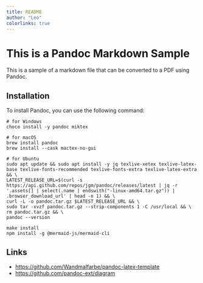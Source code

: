 ```yaml
---
title: README
author: "Leo"
colorlinks: true
---
```


# This is a Pandoc Markdown Sample

This is a sample of a markdown file that can be converted to a PDF using Pandoc.

## Installation

To install Pandoc, you can use the following command:

```shell
# for Windows
choco install -y pandoc miktex
```

```shell
# for macOS
brew install pandoc
brew install --cask mactex-no-gui
```

```shell
# for Ubuntu
sudo apt update && sudo apt install -y jq texlive-xetex texlive-latex-base texlive-fonts-recommended texlive-fonts-extra texlive-latex-extra && \
LATEST_RELEASE_URL=$(curl -s https://api.github.com/repos/jgm/pandoc/releases/latest | jq -r '.assets[] | select(.name | endswith("-linux-amd64.tar.gz")) | .browser_download_url' | head -n 1) && \
curl -L -o pandoc.tar.gz $LATEST_RELEASE_URL && \
sudo tar -xvzf pandoc.tar.gz --strip-components 1 -C /usr/local && \
rm pandoc.tar.gz && \
pandoc --version
```

```shell
make install
npm install -g @mermaid-js/mermaid-cli
```

## Links

- https://github.com/Wandmalfarbe/pandoc-latex-template
- https://github.com/pandoc-ext/diagram
